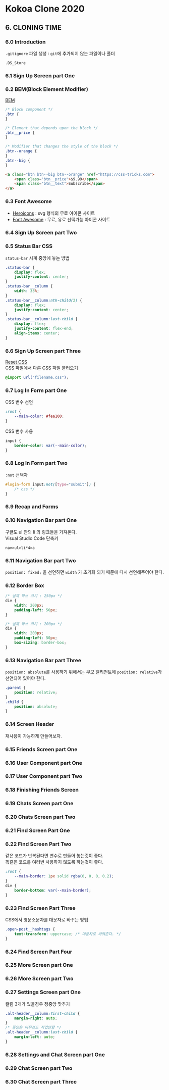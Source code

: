 # Kokoa Clone 2020

## 6. CLONING TIME

### 6.0 Introduction

`.gitignore` 파일 생성 : `git`에 추가되지 않는 파일이나 폴더

```
.DS_Store
```

### 6.1 Sign Up Screen part One

### 6.2 BEM(Block Element Modifier)

[BEM](https://css-tricks.com/bem-101/)

```css
/* Block component */
.btn {
}

/* Element that depends upon the block */
.btn__price {
}

/* Modifier that changes the style of the block */
.btn--orange {
}
.btn--big {
}
```

```html
<a class="btn btn--big btn--orange" href="https://css-tricks.com">
    <span class="btn__price">$9.99</span>
    <span class="btn__text">Subscribe</span>
</a>
```

### 6.3 Font Awesome

-   [Heroicons](https://heroicons.dev/) : svg 형식의 무료 아이콘 사이트
-   [Font Awesome](https://fontawesome.com/) : 무료, 유료 선택가능 아이콘 사이트

### 6.4 Sign Up Screen part Two

### 6.5 Status Bar CSS

`status-bar` 시계 중앙에 놓는 방법

```css
.status-bar {
    display: flex;
    justify-content: center;
}
.status-bar__column {
    width: 33%;
}
.status-bar__column:nth-child(2) {
    display: flex;
    justify-content: center;
}
.status-bar__column:last-child {
    display: flex;
    justify-content: flex-end;
    align-items: center;
}
```

### 6.6 Sign Up Screen part Three

[Reset CSS](https://meyerweb.com/eric/tools/css/reset/)  
CSS 파일에서 다른 CSS 파일 불러오기

```css
@import url("filename.css");
```

### 6.7 Log In Form part One

CSS 변수 선언

```css
:root {
    --main-color: #fea100;
}
```

CSS 변수 사용

```css
input {
    border-color: var(--main-color);
}
```

### 6.8 Log In Form part Two

`:not` 선택자

```css
#login-form input:not([type="submit"]) {
    /* css */
}
```

### 6.9 Recap and Forms

### 6.10 Navigation Bar part One

구글도 ul 안의 li 의 링크들을 가져온다.  
Visual Studio Code 단축키

```
nav>ul>li*4>a
```

### 6.11 Navigation Bar part Two

`position: fixed;` 을 선언하면 `width` 가 초기화 되기 때문에 다시 선언해주어야 한다.

### 6.12 Border Box

```css
/* 실제 박스 크기 : 250px */
div {
    width: 200px;
    padding-left: 50px;
}

/* 실제 박스 크기 : 200px */
div {
    width: 200px;
    padding-left: 50px;
    box-sizing: border-box;
}
```

### 6.13 Navigation Bar part Three

`position: absolute`를 사용하기 위해서는 부모 엘리먼트에 `position: relative`가 선언되어 있어야 한다.

```css
.parent {
    position: relative;
}
.child {
    position: absolute;
}
```

### 6.14 Screen Header

재사용이 가능하게 만들어보자.

### 6.15 Friends Screen part One

### 6.16 User Component part One

### 6.17 User Component part Two

### 6.18 Finishing Friends Screen

### 6.19 Chats Screen part One

### 6.20 Chats Screen part Two

### 6.21 Find Screen Part One

### 6.22 Find Screen Part Two

같은 코드가 반복된다면 변수로 만들어 놓는것이 좋다.  
똑같은 코드를 여러번 사용하지 않도록 하는것이 좋다.

```css
:root {
    --main-border: 1px solid rgba(0, 0, 0, 0.2);
}
div {
    border-bottom: var(--main-border);
}
```

### 6.23 Find Screen Part Three

CSS에서 영문소문자를 대문자로 바꾸는 방법

```css
.open-post__hashtags {
    text-transform: uppercase; /* 대문자로 바꿔준다. */
}
```

### 6.24 Find Screen Part Four

### 6.25 More Screen part One

### 6.26 More Screen part Two

### 6.27 Settings Screen part One

컬럼 3개가 있을경우 정중앙 맞추기

```css
.alt-header__column:first-child {
    margin-right: auto;
}
/* 중앙은 아무것도 작업안함 */
.alt-header__column:last-child {
    margin-left: auto;
}
```

### 6.28 Settings and Chat Screen part One

### 6.29 Chat Screen part Two

### 6.30 Chat Screen part Three

